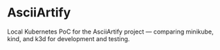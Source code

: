 # AsciiArtify
Local Kubernetes PoC for the AsciiArtify project — comparing minikube, kind, and k3d for development and testing.

